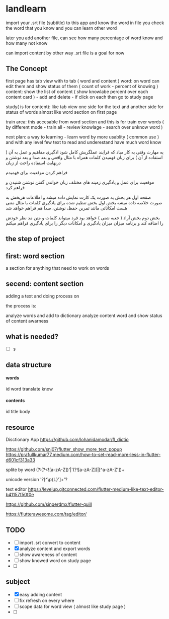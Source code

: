 # landlearn

import your .srt file (subtitle) to this app and know the word in file
you check the word that you know and you can learn other word

later you add another file, can see how many percentage of word know and how many not know


can import content by other way .srt file is a goal for now



## The Concept
first page has tab view
with to tab ( word and content )
word: on word can edit them and show status of them ( count of work - percent of knowing )
content: show the list of content ( show knowlabe percent over each content card ) - add and delete - if click on each then go to study page 

study( is for content): like tab view one side for the text and another side for status of words
almost like word section on first page

train area: this accesable from word section
and this is for train over words ( by different mode - train all - review knowlage - search over unknow word )

next plan:
a way to learning - learn word by more usablity ( common use )
and with any level few text to read and underestand have much word know

یه مهارت وقتی به کار میاد که فرایند عملگریش کامل شود
ادگیری مفاهیم و عمل به آن ( استفاده از آن )
برای زبان فهمیدن کلمات همراه با مثال واقعی و بعد صدا و بعد نوشتن و درنهایت استفاده راحت از زبان

فراهم کردن موقعیت برای فهمیدم

موقعیت برای عمل و یادگیری زمینه های مختلف زبان
خواندن گفتن نوشتن شنیدن
و فراهم کرد

صفحه اول هر بخش به صورت یک کارت نمایش داده میشه و اطلاعات هربخش به صورت خلاصه داده میشه
بخش اول بخش تنظیم شده برای یادگیری کلمات با مثال متنی هست
امکاناتی مانند تمرین حفظ، نوشتن، صدا هم فراهم خواهد شد

بخش دوم بخش آزاد ( جعبه شنی ) خواهد بود
فرد میتواند کلمات و متن مد نظر خودش را اضافه کند
و برنامه میزان میزان یادگیری و امکانات دیگر را برای یادگیری فراهم میکنم


## the step of project

first: word section
---
a section for anything that need to work on words

secend: content section
---
adding a text and doing process on

the process is:

analyze words and add to dictionary
analyze content word and show status of content awarness



## what is needed?
* [ ] s


## data structure


#### words

id
word
translate
know

#### contents
id
title
body




## resource


Disctionary App
https://github.com/lohanidamodar/fl_dictio



https://github.com/snj07/flutter_show_more_text_popup	
https://prafullkumar77.medium.com/how-to-set-read-more-less-in-flutter-d601cf313a33


splite by word
(?:(?<![a-zA-Z])'|'(?![a-zA-Z])|[^a-zA-Z'])+


unicode version
'?[^\\p{L}']+'?


text editor 
https://levelup.gitconnected.com/flutter-medium-like-text-editor-b41157f50f0e

https://github.com/singerdmx/flutter-quill

https://flutterawesome.com/tag/editor/




## TODO
* [ ] import .srt convert to content
* [x] analyze content and export words
* [ ] show awareness of content
* [ ] show knowed word on study page
* [ ] 


## subject

- [x] easy adding content
- [ ] fix refresh on every where
- [ ] scope data for word view ( almost like study page )
- [ ] 

